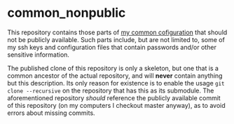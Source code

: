 # common_nonpublic
This repository contains those parts of [my common cofiguration](//github.com/johslarsen/common) that should not be publicly available.
Such parts include, but are not limited to, some of my ssh keys and configuration files that contain passwords and/or other sensitive information.

The published clone of this repository is only a skeleton, but one that is a common ancestor of the actual repository, and will **never** contain anything but this description.
Its only reason for existence is to enable the usage `git clone --recursive` on the repository that has this as its submodule.
The aforementioned repository *should* reference the publicly available commit of this repository (on my computers I checkout master anyway), as to avoid errors about missing commits.
